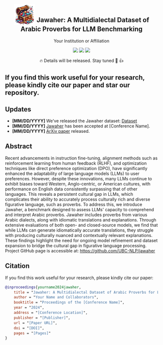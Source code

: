 <div align="center">

<h2 class="papername">
  <img src="./assets/Jawaher_Logo.png" style="vertical-align: -10px;" height="70px" width="70px">
  Jawaher: A Multidialectal Dataset of Arabic Proverbs for LLM Benchmarking
</h2>

<div>
  <!-- Optionally, add team or contributor links here -->
  <!-- For example:
  <div>
      <a href="https://your-institution.edu/team" target="_blank">Your Name</a>,
      <a href="https://your-institution.edu/team" target="_blank">Collaborator Name</a>
  </div>
  -->
  Your Institution or Affiliation<br>
</div>

<p align="center">
  <a href='https://arxiv.org/abs/2503.00231'><img src='https://img.shields.io/badge/Paper-Arxiv-red'></a>
  <a href='#'><img src='https://img.shields.io/badge/Dataset-HuggingFace-blue'></a>
  <a href='#'><img src='https://img.shields.io/badge/Publication-Conference-orange'></a>
</p>

:fire: Details will be released. Stay tuned :beers: :+1:

</div>

## If you find this work useful for your research, please kindly cite our paper and star our repository.

## Updates
- **[MM/DD/YYYY]** We've released the Jawaher dataset: [Dataset](#)
- **[MM/DD/YYYY]** [Jawaher](#) has been accepted at [Conference Name].
- **[MM/DD/YYYY]** [ArXiv paper](#) released.

## Abstract
Recent advancements in instruction fine-tuning, alignment methods such as reinforcement learning from human feedback (RLHF), and optimization techniques like direct preference optimization (DPO), have significantly enhanced the adaptability of large language models (LLMs) to user preferences. However, despite these innovations, many LLMs continue to exhibit biases toward Western, Anglo-centric, or American cultures, with performance on English data consistently surpassing that of other languages. This reveals a persistent cultural gap in LLMs, which complicates their ability to accurately process culturally rich and diverse figurative language, such as proverbs. To address this, we introduce Jawaher, a benchmark designed to assess LLMs' capacity to comprehend and interpret Arabic proverbs. Jawaher includes proverbs from various Arabic dialects, along with idiomatic translations and explanations. Through extensive evaluations of both open- and closed-source models, we find that while LLMs can generate idiomatically accurate translations, they struggle with producing culturally nuanced and contextually relevant explanations. These findings highlight the need for ongoing model refinement and dataset expansion to bridge the cultural gap in figurative language processing. Project GitHub page is accessible at: https://github.com/UBC-NLP/jawaher

## Citation

If you find this work useful for your research, please kindly cite our paper:
```bibtex
@inproceedings{yourname2024jawaher,
    title = "Jawaher: A Multidialectal Dataset of Arabic Proverbs for LLM Benchmarking",
    author = "Your Name and Collaborators",
    booktitle = "Proceedings of the [Conference Name]",
    year = "2024",
    address = "[Conference Location]",
    publisher = "[Publisher]",
    url = "[Paper URL]",
    doi = "[DOI]",
    pages = "[Pages]"
}
